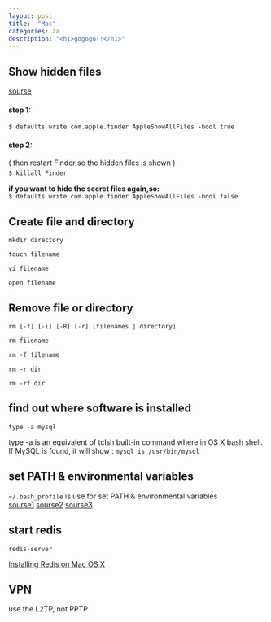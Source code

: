 ```yaml
---
layout: post
title:  "Mac"
categories: za
description: "<h1>gogogo!!</h1>"
---
```


## Show hidden files
[sourse](http://osxdaily.com/2009/02/25/show-hidden-files-in-os-x/)
#### step 1:  
`$ defaults write com.apple.finder AppleShowAllFiles -bool true`
 
#### step 2:
( then restart Finder so the hidden files is shown )  
`$ killall Finder`  　    

**if you want to hide the secret files again,so:**  
`$ defaults write com.apple.finder AppleShowAllFiles -bool false` 
 
## Create file and directory
`mkdir directory`

`touch filename`

`vi filename`

`open filename`


## Remove file or directory
`rm [-f] [-i] [-R] [-r] [filenames | directory]`  

`rm filename`

`rm -f filename`

`rm -r dir`

`rm -rf dir`  

## find out where software is installed
`type -a mysql`

type -a is an equivalent of tclsh built-in command where in OS X bash shell. If MySQL is found, it will show :
`mysql is /usr/bin/mysql`

## set PATH & environmental variables
 `~/.bash_profile` is use for set PATH & environmental variables  
[sourse1](http://www.joshstaiger.org/archives/2005/07/bash_profile_vs.html)
 [sourse2](http://tldp.org/LDP/abs/html/sample-bashrc.html)
 [sourse3](http://stackoverflow.com/questions/415403/whats-the-difference-between-bashrc-bash-profile-and-environment)

## start redis
`redis-server`

[Installing Redis on Mac OS X](http://jasdeep.ca/2012/05/installing-redis-on-mac-os-x/)

## VPN

use the L2TP, not PPTP
